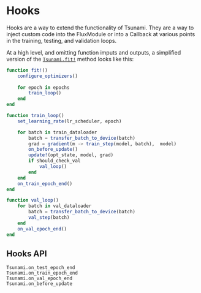 # Hooks 

Hooks are a way to extend the functionality of Tsunami. They are a way to inject custom code into the FluxModule or
into a Callback at various points in the training, testing, and validation loops.

At a high level, and omitting function imputs and outputs, a simplified version of the [`Tsunami.fit!`](@ref) method looks like this:

```julia
function fit!()
    configure_optimizers()
    
    for epoch in epochs
        train_loop()
    end
end

function train_loop()
    set_learning_rate(lr_scheduler, epoch)

    for batch in train_dataloader
        batch = transfer_batch_to_device(batch)
        grad = gradient(m -> train_step(model, batch),  model)
        on_before_update()
        update!(opt_state, model, grad)
        if should_check_val
            val_loop()
        end
    end
    on_train_epoch_end()
end

function val_loop()
    for batch in val_dataloader
        batch = transfer_batch_to_device(batch)
        val_step(batch)
    end
    on_val_epoch_end()
end
```

## Hooks API

```@docs
Tsunami.on_test_epoch_end
Tsunami.on_train_epoch_end
Tsunami.on_val_epoch_end
Tsunami.on_before_update
```
